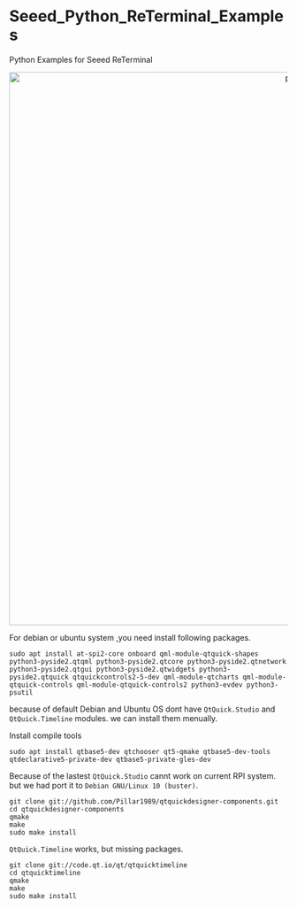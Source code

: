 # Seeed_Python_ReTerminal_Examples
Python Examples for Seeed ReTerminal

<p style="text-align:center;"><img src="https://files.seeedstudio.com/wiki/ReTerminal/Qt-Demo.gif" alt="pir" width="1000" height="auto"></p>

For debian or ubuntu system ,you need install following packages.
```shell
sudo apt install at-spi2-core onboard qml-module-qtquick-shapes python3-pyside2.qtqml python3-pyside2.qtcore python3-pyside2.qtnetwork python3-pyside2.qtgui python3-pyside2.qtwidgets python3-pyside2.qtquick qtquickcontrols2-5-dev qml-module-qtcharts qml-module-qtquick-controls qml-module-qtquick-controls2 python3-evdev python3-psutil
```

because of default Debian and Ubuntu OS dont have `QtQuick.Studio` and `QtQuick.Timeline` modules. we can install them menually.

Install compile tools
```
sudo apt install qtbase5-dev qtchooser qt5-qmake qtbase5-dev-tools qtdeclarative5-private-dev qtbase5-private-gles-dev
```

Because of the lastest `QtQuick.Studio` cannt work on current RPI system. but we had port it to  `Debian GNU/Linux 10 (buster)`. 
```
git clone git://github.com/Pillar1989/qtquickdesigner-components.git
cd qtquickdesigner-components
qmake 
make 
sudo make install 
```

`QtQuick.Timeline` works, but missing packages.
```
git clone git://code.qt.io/qt/qtquicktimeline
cd qtquicktimeline
qmake 
make
sudo make install 
```
